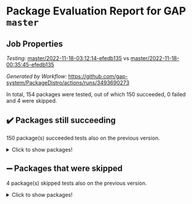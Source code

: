 # Package Evaluation Report for GAP `master`

## Job Properties

*Testing:* [master/2022-11-18-03:12:14-efedb135](https://github.com/gap-system/PackageDistro/blob/data/reports/master/2022-11-18-03:12:14-efedb135) vs [master/2022-11-18-00:35:45-efedb135](https://github.com/gap-system/PackageDistro/blob/data/reports/master/2022-11-18-00:35:45-efedb135)

*Generated by Workflow:* https://github.com/gap-system/PackageDistro/actions/runs/3493690273

In total, 154 packages were tested, out of which 150 succeeded, 0 failed and 4 were skipped.

## :heavy_check_mark: Packages still succeeding

150 package(s) succeeded tests also on the previous version.
<details><summary>Click to show packages!</summary>

- 4ti2interface 2022.09-01 [(success)](https://github.com/gap-system/PackageDistro/actions/runs/3493690273/jobs/5848912888)
- ace 5.6.1 [(success)](https://github.com/gap-system/PackageDistro/actions/runs/3493690273/jobs/5848912984)
- aclib 1.3.2 [(success)](https://github.com/gap-system/PackageDistro/actions/runs/3493690273/jobs/5848913039)
- agt 0.3 [(success)](https://github.com/gap-system/PackageDistro/actions/runs/3493690273/jobs/5848913095)
- alnuth 3.2.1 [(success)](https://github.com/gap-system/PackageDistro/actions/runs/3493690273/jobs/5848913156)
- anupq 3.2.6 [(success)](https://github.com/gap-system/PackageDistro/actions/runs/3493690273/jobs/5848913228)
- atlasrep 2.1.6 [(success)](https://github.com/gap-system/PackageDistro/actions/runs/3493690273/jobs/5848913297)
- autodoc 2022.10.20 [(success)](https://github.com/gap-system/PackageDistro/actions/runs/3493690273/jobs/5848913419)
- automata 1.15 [(success)](https://github.com/gap-system/PackageDistro/actions/runs/3493690273/jobs/5848913481)
- automgrp 1.3.2 [(success)](https://github.com/gap-system/PackageDistro/actions/runs/3493690273/jobs/5848913532)
- autpgrp 1.11 [(success)](https://github.com/gap-system/PackageDistro/actions/runs/3493690273/jobs/5848913625)
- cap 2022.11-16 [(success)](https://github.com/gap-system/PackageDistro/actions/runs/3493690273/jobs/5848913662)
- caratinterface 2.3.4 [(success)](https://github.com/gap-system/PackageDistro/actions/runs/3493690273/jobs/5848913712)
- cddinterface 2022.11.01 [(success)](https://github.com/gap-system/PackageDistro/actions/runs/3493690273/jobs/5848913798)
- circle 1.6.5 [(success)](https://github.com/gap-system/PackageDistro/actions/runs/3493690273/jobs/5848913835)
- classicpres 1.22 [(success)](https://github.com/gap-system/PackageDistro/actions/runs/3493690273/jobs/5848913885)
- cohomolo 1.6.10 [(success)](https://github.com/gap-system/PackageDistro/actions/runs/3493690273/jobs/5848913936)
- congruence 1.2.4 [(success)](https://github.com/gap-system/PackageDistro/actions/runs/3493690273/jobs/5848913998)
- corelg 1.56 [(success)](https://github.com/gap-system/PackageDistro/actions/runs/3493690273/jobs/5848914047)
- crime 1.6 [(success)](https://github.com/gap-system/PackageDistro/actions/runs/3493690273/jobs/5848914108)
- crisp 1.4.5 [(success)](https://github.com/gap-system/PackageDistro/actions/runs/3493690273/jobs/5848914161)
- crypting 0.10.4 [(success)](https://github.com/gap-system/PackageDistro/actions/runs/3493690273/jobs/5848914216)
- cryst 4.1.25 [(success)](https://github.com/gap-system/PackageDistro/actions/runs/3493690273/jobs/5848914270)
- crystcat 1.1.10 [(success)](https://github.com/gap-system/PackageDistro/actions/runs/3493690273/jobs/5848914354)
- ctbllib 1.3.4 [(success)](https://github.com/gap-system/PackageDistro/actions/runs/3493690273/jobs/5848914408)
- cubefree 1.19 [(success)](https://github.com/gap-system/PackageDistro/actions/runs/3493690273/jobs/5848914462)
- curlinterface 2.3.1 [(success)](https://github.com/gap-system/PackageDistro/actions/runs/3493690273/jobs/5848914533)
- cvec 2.7.6 [(success)](https://github.com/gap-system/PackageDistro/actions/runs/3493690273/jobs/5848914606)
- datastructures 0.3.0 [(success)](https://github.com/gap-system/PackageDistro/actions/runs/3493690273/jobs/5848914677)
- deepthought 1.0.6 [(success)](https://github.com/gap-system/PackageDistro/actions/runs/3493690273/jobs/5848914753)
- design 1.7 [(success)](https://github.com/gap-system/PackageDistro/actions/runs/3493690273/jobs/5848914815)
- difsets 2.3.1 [(success)](https://github.com/gap-system/PackageDistro/actions/runs/3493690273/jobs/5848914866)
- digraphs 1.6.0 [(success)](https://github.com/gap-system/PackageDistro/actions/runs/3493690273/jobs/5848914938)
- edim 1.3.6 [(success)](https://github.com/gap-system/PackageDistro/actions/runs/3493690273/jobs/5848914991)
- example 4.3.2 [(success)](https://github.com/gap-system/PackageDistro/actions/runs/3493690273/jobs/5848915037)
- examplesforhomalg 2022.10-01 [(success)](https://github.com/gap-system/PackageDistro/actions/runs/3493690273/jobs/5848915087)
- factint 1.6.3 [(success)](https://github.com/gap-system/PackageDistro/actions/runs/3493690273/jobs/5848915146)
- ferret 1.0.9 [(success)](https://github.com/gap-system/PackageDistro/actions/runs/3493690273/jobs/5848915205)
- fga 1.4.0 [(success)](https://github.com/gap-system/PackageDistro/actions/runs/3493690273/jobs/5848915257)
- fining 1.5.1 [(success)](https://github.com/gap-system/PackageDistro/actions/runs/3493690273/jobs/5848915311)
- float 1.0.3 [(success)](https://github.com/gap-system/PackageDistro/actions/runs/3493690273/jobs/5848915371)
- format 1.4.3 [(success)](https://github.com/gap-system/PackageDistro/actions/runs/3493690273/jobs/5848915431)
- forms 1.2.9 [(success)](https://github.com/gap-system/PackageDistro/actions/runs/3493690273/jobs/5848915467)
- fplsa 1.2.5 [(success)](https://github.com/gap-system/PackageDistro/actions/runs/3493690273/jobs/5848915522)
- fr 2.4.11 [(success)](https://github.com/gap-system/PackageDistro/actions/runs/3493690273/jobs/5848915626)
- francy 1.2.5 [(success)](https://github.com/gap-system/PackageDistro/actions/runs/3493690273/jobs/5848915668)
- fwtree 1.3 [(success)](https://github.com/gap-system/PackageDistro/actions/runs/3493690273/jobs/5848915709)
- gapdoc 1.6.6 [(success)](https://github.com/gap-system/PackageDistro/actions/runs/3493690273/jobs/5848915751)
- gauss 2022.11-01 [(success)](https://github.com/gap-system/PackageDistro/actions/runs/3493690273/jobs/5848915792)
- gaussforhomalg 2022.08-03 [(success)](https://github.com/gap-system/PackageDistro/actions/runs/3493690273/jobs/5848915834)
- gbnp 1.0.5 [(success)](https://github.com/gap-system/PackageDistro/actions/runs/3493690273/jobs/5848915887)
- generalizedmorphismsforcap 2022.11-01 [(success)](https://github.com/gap-system/PackageDistro/actions/runs/3493690273/jobs/5848915933)
- genss 1.6.8 [(success)](https://github.com/gap-system/PackageDistro/actions/runs/3493690273/jobs/5848915978)
- gradedmodules 2022.09-02 [(success)](https://github.com/gap-system/PackageDistro/actions/runs/3493690273/jobs/5848916025)
- gradedringforhomalg 2022.10-01 [(success)](https://github.com/gap-system/PackageDistro/actions/runs/3493690273/jobs/5848916069)
- grape 4.8.5 [(success)](https://github.com/gap-system/PackageDistro/actions/runs/3493690273/jobs/5848916121)
- groupoids 1.71 [(success)](https://github.com/gap-system/PackageDistro/actions/runs/3493690273/jobs/5848916177)
- grpconst 2.6.3 [(success)](https://github.com/gap-system/PackageDistro/actions/runs/3493690273/jobs/5848916225)
- guarana 0.96.3 [(success)](https://github.com/gap-system/PackageDistro/actions/runs/3493690273/jobs/5848916287)
- guava 3.17 [(success)](https://github.com/gap-system/PackageDistro/actions/runs/3493690273/jobs/5848916333)
- hap 1.47 [(success)](https://github.com/gap-system/PackageDistro/actions/runs/3493690273/jobs/5848916449)
- hapcryst 0.1.15 [(success)](https://github.com/gap-system/PackageDistro/actions/runs/3493690273/jobs/5848916507)
- hecke 1.5.3 [(success)](https://github.com/gap-system/PackageDistro/actions/runs/3493690273/jobs/5848916570)
- help 3.5 [(success)](https://github.com/gap-system/PackageDistro/actions/runs/3493690273/jobs/5848916619)
- homalg 2022.08-04 [(success)](https://github.com/gap-system/PackageDistro/actions/runs/3493690273/jobs/5848916698)
- homalgtocas 2022.11-02 [(success)](https://github.com/gap-system/PackageDistro/actions/runs/3493690273/jobs/5848916752)
- idrel 2.44 [(success)](https://github.com/gap-system/PackageDistro/actions/runs/3493690273/jobs/5848916801)
- images 1.3.1 [(success)](https://github.com/gap-system/PackageDistro/actions/runs/3493690273/jobs/5848916857)
- intpic 0.3.0 [(success)](https://github.com/gap-system/PackageDistro/actions/runs/3493690273/jobs/5848916901)
- io 4.8.0 [(success)](https://github.com/gap-system/PackageDistro/actions/runs/3493690273/jobs/5848916960)
- io_forhomalg 2022.11-01 [(success)](https://github.com/gap-system/PackageDistro/actions/runs/3493690273/jobs/5848917001)
- irredsol 1.4.4 [(success)](https://github.com/gap-system/PackageDistro/actions/runs/3493690273/jobs/5848917075)
- json 2.1.1 [(success)](https://github.com/gap-system/PackageDistro/actions/runs/3493690273/jobs/5848917113)
- jupyterkernel 1.4.1 [(success)](https://github.com/gap-system/PackageDistro/actions/runs/3493690273/jobs/5848917171)
- jupyterviz 1.5.6 [(success)](https://github.com/gap-system/PackageDistro/actions/runs/3493690273/jobs/5848917261)
- kan 1.34 [(success)](https://github.com/gap-system/PackageDistro/actions/runs/3493690273/jobs/5848917355)
- kbmag 1.5.10 [(success)](https://github.com/gap-system/PackageDistro/actions/runs/3493690273/jobs/5848917419)
- laguna 3.9.5 [(success)](https://github.com/gap-system/PackageDistro/actions/runs/3493690273/jobs/5848917487)
- liealgdb 2.2.1 [(success)](https://github.com/gap-system/PackageDistro/actions/runs/3493690273/jobs/5848917547)
- liepring 2.8 [(success)](https://github.com/gap-system/PackageDistro/actions/runs/3493690273/jobs/5848917606)
- liering 2.4.2 [(success)](https://github.com/gap-system/PackageDistro/actions/runs/3493690273/jobs/5848917667)
- linearalgebraforcap 2022.11-07 [(success)](https://github.com/gap-system/PackageDistro/actions/runs/3493690273/jobs/5848917733)
- localizeringforhomalg 2022.09-01 [(success)](https://github.com/gap-system/PackageDistro/actions/runs/3493690273/jobs/5848917789)
- loops 3.4.3 [(success)](https://github.com/gap-system/PackageDistro/actions/runs/3493690273/jobs/5848917866)
- lpres 1.0.3 [(success)](https://github.com/gap-system/PackageDistro/actions/runs/3493690273/jobs/5848917947)
- majoranaalgebras 1.5 [(success)](https://github.com/gap-system/PackageDistro/actions/runs/3493690273/jobs/5848918022)
- mapclass 1.4.6 [(success)](https://github.com/gap-system/PackageDistro/actions/runs/3493690273/jobs/5848918092)
- matgrp 0.70 [(success)](https://github.com/gap-system/PackageDistro/actions/runs/3493690273/jobs/5848918167)
- matricesforhomalg 2022.11-02 [(success)](https://github.com/gap-system/PackageDistro/actions/runs/3493690273/jobs/5848918227)
- modisom 2.5.3 [(success)](https://github.com/gap-system/PackageDistro/actions/runs/3493690273/jobs/5848918287)
- modulepresentationsforcap 2022.11-02 [(success)](https://github.com/gap-system/PackageDistro/actions/runs/3493690273/jobs/5848918365)
- modules 2022.09-01 [(success)](https://github.com/gap-system/PackageDistro/actions/runs/3493690273/jobs/5848918420)
- monoidalcategories 2022.11-02 [(success)](https://github.com/gap-system/PackageDistro/actions/runs/3493690273/jobs/5848918486)
- nconvex 2022.09-01 [(success)](https://github.com/gap-system/PackageDistro/actions/runs/3493690273/jobs/5848918600)
- nilmat 1.4.2 [(success)](https://github.com/gap-system/PackageDistro/actions/runs/3493690273/jobs/5848918656)
- nock 1.5 [(success)](https://github.com/gap-system/PackageDistro/actions/runs/3493690273/jobs/5848918712)
- normalizinterface 1.3.5 [(success)](https://github.com/gap-system/PackageDistro/actions/runs/3493690273/jobs/5848918762)
- nq 2.5.9 [(success)](https://github.com/gap-system/PackageDistro/actions/runs/3493690273/jobs/5848919530)
- numericalsgps 1.3.1 [(success)](https://github.com/gap-system/PackageDistro/actions/runs/3493690273/jobs/5848919587)
- openmath 11.5.1 [(success)](https://github.com/gap-system/PackageDistro/actions/runs/3493690273/jobs/5848919647)
- orb 4.9.0 [(success)](https://github.com/gap-system/PackageDistro/actions/runs/3493690273/jobs/5848919701)
- packagemanager 1.3.2 [(success)](https://github.com/gap-system/PackageDistro/actions/runs/3493690273/jobs/5848919785)
- patternclass 2.4.3 [(success)](https://github.com/gap-system/PackageDistro/actions/runs/3493690273/jobs/5848919854)
- permut 2.0.4 [(success)](https://github.com/gap-system/PackageDistro/actions/runs/3493690273/jobs/5848919917)
- polenta 1.3.10 [(success)](https://github.com/gap-system/PackageDistro/actions/runs/3493690273/jobs/5848919984)
- polymaking 0.8.6 [(success)](https://github.com/gap-system/PackageDistro/actions/runs/3493690273/jobs/5848920035)
- primgrp 3.4.2 [(success)](https://github.com/gap-system/PackageDistro/actions/runs/3493690273/jobs/5848920094)
- profiling 2.5.1 [(success)](https://github.com/gap-system/PackageDistro/actions/runs/3493690273/jobs/5848920139)
- qpa 1.34 [(success)](https://github.com/gap-system/PackageDistro/actions/runs/3493690273/jobs/5848920189)
- quagroup 1.8.3 [(success)](https://github.com/gap-system/PackageDistro/actions/runs/3493690273/jobs/5848920242)
- radiroot 2.9 [(success)](https://github.com/gap-system/PackageDistro/actions/runs/3493690273/jobs/5848920294)
- rcwa 4.7.0 [(success)](https://github.com/gap-system/PackageDistro/actions/runs/3493690273/jobs/5848920358)
- rds 1.8 [(success)](https://github.com/gap-system/PackageDistro/actions/runs/3493690273/jobs/5848920420)
- recog 1.4.2 [(success)](https://github.com/gap-system/PackageDistro/actions/runs/3493690273/jobs/5848920488)
- repndecomp 1.2.1 [(success)](https://github.com/gap-system/PackageDistro/actions/runs/3493690273/jobs/5848920538)
- repsn 3.1.0 [(success)](https://github.com/gap-system/PackageDistro/actions/runs/3493690273/jobs/5848920584)
- resclasses 4.7.3 [(success)](https://github.com/gap-system/PackageDistro/actions/runs/3493690273/jobs/5848920637)
- ringsforhomalg 2022.11-01 [(success)](https://github.com/gap-system/PackageDistro/actions/runs/3493690273/jobs/5848920706)
- sco 2022.09-01 [(success)](https://github.com/gap-system/PackageDistro/actions/runs/3493690273/jobs/5848920832)
- scscp 2.3.1 [(success)](https://github.com/gap-system/PackageDistro/actions/runs/3493690273/jobs/5848920892)
- semigroups 5.1.0 [(success)](https://github.com/gap-system/PackageDistro/actions/runs/3493690273/jobs/5848920969)
- sglppow 2.3 [(success)](https://github.com/gap-system/PackageDistro/actions/runs/3493690273/jobs/5848921031)
- sgpviz 0.999.5 [(success)](https://github.com/gap-system/PackageDistro/actions/runs/3493690273/jobs/5848921117)
- simpcomp 2.1.14 [(success)](https://github.com/gap-system/PackageDistro/actions/runs/3493690273/jobs/5848921190)
- singular 2022.09.23 [(success)](https://github.com/gap-system/PackageDistro/actions/runs/3493690273/jobs/5848921247)
- sla 1.5.3 [(success)](https://github.com/gap-system/PackageDistro/actions/runs/3493690273/jobs/5848921324)
- smallgrp 1.5.1 [(success)](https://github.com/gap-system/PackageDistro/actions/runs/3493690273/jobs/5848921392)
- smallsemi 0.6.13 [(success)](https://github.com/gap-system/PackageDistro/actions/runs/3493690273/jobs/5848921472)
- sonata 2.9.5 [(success)](https://github.com/gap-system/PackageDistro/actions/runs/3493690273/jobs/5848921533)
- sophus 1.27 [(success)](https://github.com/gap-system/PackageDistro/actions/runs/3493690273/jobs/5848921658)
- spinsym 1.5.2 [(success)](https://github.com/gap-system/PackageDistro/actions/runs/3493690273/jobs/5848921733)
- standardff 0.9.4 [(success)](https://github.com/gap-system/PackageDistro/actions/runs/3493690273/jobs/5848921783)
- symbcompcc 1.3.2 [(success)](https://github.com/gap-system/PackageDistro/actions/runs/3493690273/jobs/5848921857)
- thelma 1.3 [(success)](https://github.com/gap-system/PackageDistro/actions/runs/3493690273/jobs/5848921937)
- tomlib 1.2.9 [(success)](https://github.com/gap-system/PackageDistro/actions/runs/3493690273/jobs/5848921999)
- toolsforhomalg 2022.10-01 [(success)](https://github.com/gap-system/PackageDistro/actions/runs/3493690273/jobs/5848922058)
- toric 1.9.5 [(success)](https://github.com/gap-system/PackageDistro/actions/runs/3493690273/jobs/5848922112)
- toricvarieties 2022.07.13 [(success)](https://github.com/gap-system/PackageDistro/actions/runs/3493690273/jobs/5848922160)
- transgrp 3.6.3 [(success)](https://github.com/gap-system/PackageDistro/actions/runs/3493690273/jobs/5848922219)
- ugaly 4.0.3 [(success)](https://github.com/gap-system/PackageDistro/actions/runs/3493690273/jobs/5848922269)
- unipot 1.5 [(success)](https://github.com/gap-system/PackageDistro/actions/runs/3493690273/jobs/5848922336)
- unitlib 4.1.0 [(success)](https://github.com/gap-system/PackageDistro/actions/runs/3493690273/jobs/5848922432)
- utils 0.78 [(success)](https://github.com/gap-system/PackageDistro/actions/runs/3493690273/jobs/5848922469)
- uuid 0.7 [(success)](https://github.com/gap-system/PackageDistro/actions/runs/3493690273/jobs/5848922523)
- walrus 0.9991 [(success)](https://github.com/gap-system/PackageDistro/actions/runs/3493690273/jobs/5848922619)
- wedderga 4.10.2 [(success)](https://github.com/gap-system/PackageDistro/actions/runs/3493690273/jobs/5848922682)
- xmod 2.88 [(success)](https://github.com/gap-system/PackageDistro/actions/runs/3493690273/jobs/5848922730)
- xmodalg 1.22 [(success)](https://github.com/gap-system/PackageDistro/actions/runs/3493690273/jobs/5848922783)
- yangbaxter 0.10.1 [(success)](https://github.com/gap-system/PackageDistro/actions/runs/3493690273/jobs/5848922851)
- zeromqinterface 0.14 [(success)](https://github.com/gap-system/PackageDistro/actions/runs/3493690273/jobs/5848922919)
</details>

## :heavy_minus_sign: Packages that were skipped

4 package(s) skipped tests also on the previous version.
<details><summary>Click to show packages!</summary>

- browse 1.8.18 [(skipped)](https://github.com/gap-system/PackageDistro/actions/runs/3493690273/jobs/5848780349)
- itc 1.5.1 [(skipped)](https://github.com/gap-system/PackageDistro/actions/runs/3493690273/jobs/5848780349)
- polycyclic 2.16 [(skipped)](https://github.com/gap-system/PackageDistro/actions/runs/3493690273/jobs/5848780349)
- xgap 4.31 [(skipped)](https://github.com/gap-system/PackageDistro/actions/runs/3493690273/jobs/5848780349)
</details>


